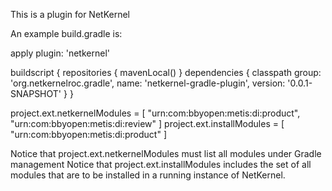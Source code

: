 This is a plugin for NetKernel


An example build.gradle is:

apply plugin: 'netkernel'

buildscript {
  repositories {
    mavenLocal()
  }
  dependencies {
  classpath group: 'org.netkernelroc.gradle', name: 'netkernel-gradle-plugin', version: '0.0.1-SNAPSHOT'
  }
}

project.ext.netkernelModules = [
    "urn:com:bbyopen:metis:di:product", 
    "urn:com:bbyopen:metis:di:review"
  ]
project.ext.installModules = [
    "urn:com:bbyopen:metis:di:product"
  ]

Notice that project.ext.netkernelModules must list all modules under Gradle management
Notice that project.ext.installModules includes the set of all modules that are to be installed in a running instance of NetKernel.
